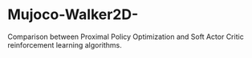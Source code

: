 # Mujoco-Walker2D-
Comparison between Proximal Policy Optimization and Soft Actor Critic reinforcement learning algorithms.
